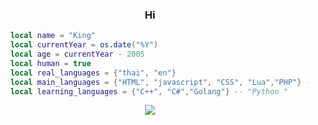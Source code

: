 <h3 align="center">Hi</h3>

```lua
    local name = "King"
    local currentYear = os.date("%Y")
    local age = currentYear - 2005
    local human = true
    local real_languages = {"thai", "en"}
    local main_languages = {"HTML", "javascript", "CSS", "Lua","PHP"} -- , "typescript"
    local learning_languages = {"C++", "C#","Golang"} -- "Python "

```
<p align="center">
   <img align="center" src="https://github-readme-stats.vercel.app/api?username=Larinax999&show_icons=true&bg_color=30,e96443,904e95&title_color=fff&text_color=fff"/>
</p>
